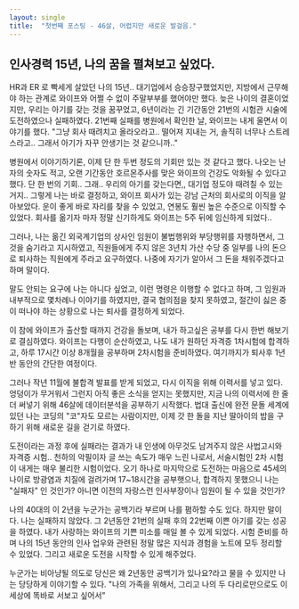 ```yaml
---
layout: single
title:  "첫번째 포스팅 - 46살, 어렵지만 새로운 발걸음."
---
```


## 인사경력 15년, 나의 꿈을 펼쳐보고 싶었다. 
HR과 ER 로 빡세게 살았던 나의 15년.. 대기업에서 승승장구했었지만, 지방에서 근무해야 하는 관계로 
와이프와 어쩔 수 없이 주말부부를 했어야만 했다. 
늦은 나이의 결혼이었지만, 우리는 아기를 갖는 것을 꿈꾸었고, 6년이라는 긴 기간동안 21번의 시험관 시술에 도전하였으나 실패하였다. 
21번째 실패를 병원에서 확인한 날, 와이프는 내게 울면서 이야기를 했다. 
"그냥 회사 때려치고 올라오라고.. 떨어져 지내는 거, 솔직히 너무나 스트레스라고.. 그래서 아기가 자꾸 안생기는 것 같으니까.." 

병원에서 이야기하기론, 이제 단 한 두번 정도의 기회만 있는 것 같다고 했다. 나오는 난자의 숫자도 적고, 오랜 기간동안 호르몬주사를 맞은 와이프의 건강도 악화될 수 있다고 했다. 
단 한 번의 기회.. 
그래.. 우리의 아기를 갖는다면,, 대기업 정도야 때려칠 수 있는 거지.. 
그렇게 나는 바로 결정하고, 와이프 회사가 있는 강남 근처의 회사로의 이직을 알아보았다. 
운이 좋게 바로 자리를 찾을 수 있었고, 연봉도 훨씬 높은 수준으로 이직할 수 있었다. 
회사를 옮기자 마자 정말 신기하게도 와이프는 5주 뒤에 임신하게 되었다.. 

그러나, 나는 옮긴 외국계기업의 상사인 임원이 불법행위와 부당행위를 자행하면서, 그것을 숨기라고 지시하였고,
직원들에게 주지 않은 3년치 가산 수당 중 일부를 나의 돈으로 퇴사하는 직원에게 주라고 요구하였다. 
나중에 자기가 알아서 그 돈을 채워주겠다고 하며 말이다. 

말도 안되는 요구에 나는 아니다 싶었고, 이런 명령은 이행할 수 없다고 하며, 그 임원과 내부적으로 몇차례나 이야기를 하였지만,
결국 협의점을 찾지 못하였고, 절간이 싫은 중이 떠나야 하는 상황으로 나는 퇴사를 결정하게 되었다. 

이 참에 와이프가 출산할 때까지 건강을 돌보며, 내가 하고싶은 공부를 다시 한번 해보기로 결심하였다. 
와이프는 다행이 순산하였고, 나도 내가 원하던 자격증 1차시험에 합격하고, 하루 17시간 이상 8개월을 공부하며 2차시험을 준비하였다. 
여기까지가 퇴사후 1년 반 동안의 간단한 여정이다. 

그러나 작년 11월에 불합격 발표를 받게 되었고, 다시 이직을 위해 이력서를 넣고 있다. 
엉덩이가 무거워서 그런지 아직 좋은 소식을 얻지는 못했지만, 
지금 나의 이력서에 한 줄 더 써넣기 위해 46살에 데이터분석을 공부하기 시작했다. 
법대 출신에 완전 문돌 세계에 있던 나는 코딩의 "코"자도 모르는 사람이지만, 이제 갓 한 돌을 지난 딸아이의 밥을 구하기 위해 새로운 길을 걷기로 하였다. 

도전이라는 과정 후에 실패라는 결과가 내 인생에 아무것도 남겨주지 않은 사법고시와 자격증 시험..
천하의 악필이자 글 쓰는 속도가 매우 느린 나로서, 서술시험인 2차 시험이 내게는 매우 불리한 시험이었다.
오기 하나로 마지막으로 도전하는 마음으로 45세의 나이로 방광염과 치질에 걸려가며 17~18시간을 공부햇으나, 합격하지 못했으니 나는 "실패자" 인 것인가? 
아니면 이전의 자랑스런 인사부장이나 임원이 될 수 있을 것인가? 

나의 40대의 이 2년을 누군가는 공백기라 부르며 나를 폄하할 수도 있다. 
하지만 말이다. 나는 실패하지 않았다. 
그 2년동안 21번의 실패 후의 22번째 이쁜 아기를 갖는 성공을 하였다. 
내가 사랑하는 와이프의 기쁜 미소를 매일 볼 수 있게 되었다. 
시험 준비를 하며 나의 15년 동안의 인사 업우와 관련된 정말 많은 지식과 경험을 노트에 모두 정리할 수 있었다. 
그리고 새로운 도전을 시작할 수 있게 해주었다. 

누군가는 비아냥될 의도로 당신은 왜 2년동안 공백기가 있나요?라고 물을 수 있지만 
나는 당당하게 이야기할 수 있다. 
"나의 가족을 위해서, 그리고 나의 두 다리로만으로도 이 세상에 똑바로 서보고 싶어서" 

